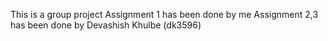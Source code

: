 This is a group project 
Assignment 1 has been done by me
Assignment 2,3 has been done by Devashish Khulbe (dk3596)

